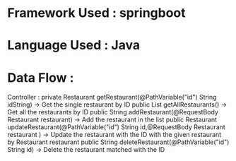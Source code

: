 # Framework Used : springboot
# Language Used : Java
# Data Flow :
 Controller : 
  private Restaurant getRestaurant(@PathVariable("id") String idString) -> Get the single restaurant by ID
  public List<Restaurant> getAllRestaurants() -> Get all the restaurants by ID
  public String addRestaurant(@RequestBody Restaurant restaurant) -> Add the restaurant in the list
  public Restaurant updateRestaurant(@PathVariable("id") String id,@RequestBody Restaurant restaurant ) -> Update the restaurant with the ID with the given restaurant by 
                                                                                                            Restaurant restaurant
  	public String deleteRestaurant(@PathVariable("id") String id) -> Delete the restaurant matched with the ID 
  
 
